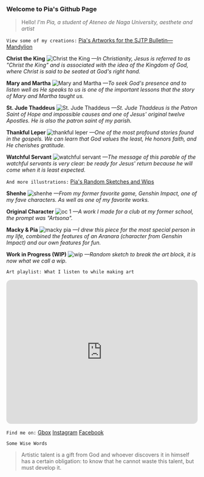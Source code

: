 ### Welcome to Pia's Github Page

>Hello! *I'm Pia, a student of Ateneo de Naga University, aesthete and artist*

`View some of my creations:`
[Pia's Artworks for the SJTP Bulletin⁠—Mandylion](https://drive.google.com/drive/folders/1R8WJEmneEbz3oDAwc6piZglRAMsvlH7o)

**Christ the King**
![Christ the King](https://user-images.githubusercontent.com/118333734/202451758-02763d86-07c9-448c-a6f8-ce18be2f3a1d.jpg)
*—In Christianity, Jesus is referred to as "Christ the King" and is associated with the idea of the Kingdom of God, where Christ is said to be seated at God's right hand.*

**Mary and Martha**
![Mary and Martha](https://user-images.githubusercontent.com/118333734/202452073-8238c8db-6c6e-4535-8be5-004c87c1a32d.png)
*—To seek God's presence and to listen well as He speaks to us is one of the important lessons that the story of Mary and Martha taught us.*

**St. Jude Thaddeus**
![St. Jude Thaddeus](https://user-images.githubusercontent.com/118333734/202452120-ee5fd799-c2fb-44b6-b65f-00cceafd4b64.png)
*—St. Jude Thaddeus is the Patron Saint of Hope and impossible causes and one of Jesus' original twelve Apostles. He is also the patron saint of my parish.*

**Thankful Leper**
![thankful leper](https://user-images.githubusercontent.com/118333734/202452237-57dc55a0-f264-4554-aa7c-f5591be0c229.png)
*—One of the most profound stories found in the gospels. We can learn that God values the least, He honors faith, and He cherishes gratitude.*

**Watchful Servant**
![watchful servant](https://user-images.githubusercontent.com/118333734/202452260-a4d5d2e0-2a98-410b-9409-aeebad85ae98.png)
*—The message of this parable of the watchful servants is very clear: be ready for Jesus' return because he will come when it is least expected.*


`And more illustrations:`
[Pia's Random Sketches and Wips](https://drive.google.com/drive/folders/1RESa2u5BY2loX9053mN5Ey0RGBmCaOw_)

**Shenhe**
![shenhe](https://user-images.githubusercontent.com/118333734/205039830-84d93b19-66a1-4277-b6d1-3d7933550dad.png)
*—From my former favorite game, Genshin Impact, one of my fave characters. As well as one of my favorite works.*

**Original Character**
![oc 1](https://user-images.githubusercontent.com/118333734/205040588-27964043-8e30-442e-b073-b9428a2f84d0.png)
*—A work I made for a club at my former school, the prompt was "Artsona".*

**Macky & Pia**
![macky   pia](https://user-images.githubusercontent.com/118333734/205042680-8c28343e-cc40-4d48-a120-3ba0ff9cb7a3.png)
*—I drew this piece for the most special person in my life, combined the features of an Aranara (character from Genshin Impact) and our own features for fun.*

**Work in Progress (WIP)**
![wip](https://user-images.githubusercontent.com/118333734/205044212-e5089906-ef6a-4805-b160-a839a35a7545.png)
*—Random sketch to break the art block, it is now what we call a wip.*

`Art playlist: What I listen to while making art`
<iframe style="border-radius:12px" src="https://open.spotify.com/embed/playlist/3rM0yP2viGuGLPsrKbp3Bs?utm_source=generator" width="100%" height="380" frameBorder="0" allowfullscreen="" allow="autoplay; clipboard-write; encrypted-media; fullscreen; picture-in-picture" loading="lazy"></iframe>

`Find me on:`
[Gbox](dasguit@gbox.adnu.edu.ph)
[Instagram](https://www.instagram.com/dvsx.oxo/)
[Facebook](https://www.facebook.com/dannah.saguit.02)

`Some Wise Words`
>Artistic talent is a gift from God and whoever discovers it in himself has a certain obligation: to know that he cannot waste this talent, but must develop it.
